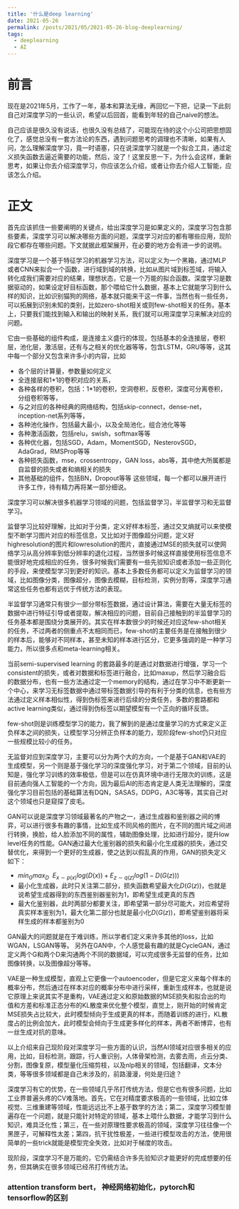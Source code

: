 ```yaml
---
title: '什么是deep learning'
date: 2021-05-26
permalink: /posts/2021/05/2021-05-26-blog-deeplearning/
tags:
  - deeplearning
  - AI
---
```


前言
=====
现在是2021年5月，工作了一年，基本和算法无缘，再回忆一下把，记录一下此刻自己对深度学习的一些认识，希望以后回首，能看到年轻的自己naive的想法。

自己应该是很久没有说话，也很久没有总结了，可能现在待的这个小公司把思想固化了，感觉总没有一套方法论的东西，遇到问题思考的调理也不清晰，如果有人问，怎么理解深度学习，竟一时语塞，只在说深度学习就是一个拟合工具，通过定义损失函数去逼近需要的功能，然后，没了！这里反思一下，为什么会这样，重新思考，如果让你去介绍深度学习，你应该怎么介绍，或者让你去介绍人工智能，应该怎么介绍。

正文
=====
首先应该抓住一些要阐明的关键点，给出深度学习是如果定义的，深度学习包含那些要素，深度学习可以解决哪些方面的问题，深度学习对应的都有哪些应用，现阶段它都存在哪些问题。下文就据此框架展开，在必要的地方会有进一步的说明。

深度学习是一个基于特征学习的机器学习方法，可以定义为一个黑箱，通过MLP或者CNN来拟合一个函数，进行域到域的转换，比如从图片域到标签域，将输入转化成我们需要对应的结果，理想状态，它是一个万能的拟合函数。深度学习是数据驱动的，如果设定好目标函数，那个喂给它什么数据，基本上它就能学习到什么样的知识，比如识别猫狗的网络，基本就只能来干这一件事，当然也有一些任务，可以拓展到识别未知的类别，比如zero-shot相关或则few-shot相关的任务。基本上，只要我们能找到输入和输出的映射关系，我们就可以用深度学习来解决对应的问题。

它由一些基础的组件构成，是连接主义盛行的体现，包括基本的全连接层，卷积层，池化层，激活层，还有与之相关的优化器等等，包含LSTM，GRU等等，这其中每一个部分又包含来许多小的内容，比如
- 各个层的计算量，参数量如何定义
- 全连接层和1\*1的卷积对应的关系，
- 各种各样的卷积，包括：1\*1的卷积，空洞卷积，反卷积，深度可分离卷积，分组卷积等等，
- 与之对应的各种经典的网络结构，包括skip-connect，dense-net，inception-net系列等等，
- 各种池化操作，包括最大最小，以及全局池化，组合池化等等
- 各种激活函数，包括relu，swish，softmax等等
- 各种优化器，包括SGD，Adam，MomentSGD，NesterovSGD，AdaGrad，RMSProp等等
- 各种损失函数，mse，crossentropy，GAN loss，abs等，其中绝大所属都是自监督的损失或者和熵相关的损失
- 其他基础的组件，包括BN，Dropout等等
这些领域，每一个都可以展开进行许多工作，待有精力再将某一部分细说。

深度学习可以解决很多机器学习领域的问题，包括监督学习，半监督学习和无监督学习。

监督学习比较好理解，比如对于分类，定义好样本标签，通过交叉熵就可以来使模型不断学习图片对应的标签信息，又比如对于图像超分问题，定义好highresolution的图片和lowresolution的图片，直接通过MSE的损失就可以使网络学习从高分辨率到低分辨率的退化过程，当然很多时候这样直接使用标签信息不能很好地完成相应的任务，很多时候我们需要有一些先验知识或者添加一些正则化的手段，来使模型学习到更好的知识。基本上多数任务都可以定义为监督学习的领域，比如图像分类，图像超分，图像去模糊，目标检测，实例分割等，深度学习通常这些任务也都有远优于传统方法的表现。

半监督学习通常只有很少一部分带标签数据，通过设计算法，需要在大量无标签的数据中进行特征引导或者提取，解决相应的问题，目前自己接触到的半监督学习的任务基本都是围绕分类展开的。其实在样本数很少的时候还对应这few-shot相关的任务，不过两者的侧重点不太相同而已，few-shot的主要任务是在接触到很少的样本后，能够对不同样本，甚至未知的样本进行区分，它更多强调的是一种学习能力，所以很多点和meta-learning相关。

当前semi-supervised learning 的套路最多的是通过对数据进行增强，学习一个consistent的损失，或者对数据和标签进行融合，比如maxup，然后学习融合后的数据分布，也有一些方法通过定一个memory的结构，通过在学习中不断更新一个中心，来学习无标签数据中通过带标签数据引导的有利于分类的信息，也有些方法通过定义样本相似性，得到伪标签来进行后续的分类任务，多数的套路都和active learning类似，通过得到伪标签以期望模型有一个正向的循环反馈。

few-shot则是训练模型学习的能力，我了解到的是通过度量学习的方式来定义正负样本之间的损失，让模型学习分辨正负样本的能力，现阶段few-shot仍只对应一些规模比较小的任务。

无监督对应到深度学习，主要可以分为两个大的方向，一个是基于GAN和VAE的生成模型，另一个则是基于强化学习的深度强化学习，对于第二个领域，目前的认知是，强化学习训练的效率极低，但是可以在仿真环境中进行无限次的训练，这是目前通向强人工智能的一个方向，因为最后AI的形态肯定是人类无法理解的，深度强化学习目前包括的基础算法有DQN，SASAS，DDPG，A3C等等，其实自己对这个领域也只是窥探了皮毛。

GAN可以说是深度学习领域最著名的产物之一，通过生成器和鉴别器之间的博弈，可以进行很多有趣的事情，比如生成不同风格的图片，在不同的图片域之间进行转换，换脸，给人脸添加不同的属性，辅助图像处理，比如进行超分，提升low level任务的性能。GAN通过最大化鉴别器的损失和最小化生成器的损失，通过交替优化，来得到一个更好的生成器，使之达到以假乱真的作用，GAN的损失定义如下：
- $min_{G}max_{D} ~~ E_{x\sim p(x)}log(D(x)) + E_{z\sim q(z)}log(1-D(G(z)))$
- 最小化生成器，此时只关注第二部分，损失函数希望最大化$D(G(z))$，也就是说希望生成器得到的东西鉴别器鉴别为1，即希望生成更真的东西
- 最大化鉴别器，此时两部分都要关注，即希望第一部分尽可能大，对应希望将真实样本鉴别为1，最大化第二部分也就是最小化$D(G(z))$，即希望鉴别器将采样生成的样本都鉴别为0

GAN最大的问题就是在于难训练，所以学者们定义来许多其他的loss，比如WGAN，LSGAN等等。
另外在GAN中，个人感觉最有趣的就是CycleGAN，通过定义两个G和两个D来沟通两个不同的数据域，可以完成很多无监督的任务，比如图像转换，以及图像超分等等。

VAE是一种生成模型，直观上它更像一个autoencoder，但是它定义来每个样本的概率分布，然后通过在样本对应的概率分布中进行采样，重新生成样本，也就是说它原理上来说其实不是重构，VAE通过定义和原始数据的MSE损失和拟合出的均值和方差和标准正态分布的KL散度来优化整个模型，直觉上，刚开始的时候肯定MSE损失占比较大，此时模型倾向于生成更真的样本，而随着训练的进行，KL散度占的比例会加大，此时模型会倾向于生成更多样化的样本，两者不断博弈，也有一丝生成对抗的意味。

以上介绍来自己现阶段对深度学习一些方面的认识，当然AI领域对应很多相关的应用，比如，目标检测，跟踪，行人重识别，人体骨架检测，去雾去雨，点云分类、分割，图像复原，模型量化压缩剪枝，以及nlp相关的领域，包括翻译，文本分类，等等很多领域都是自己未涉及的，前路漫漫，何处是归途？

深度学习有它的优势，在一些领域几乎吊打传统方法，但是它也有很多问题，比如工业界普遍头疼的CV难落地。首先，它在对精度要求极高的一些领域，比如立体视觉、三维重建等领域，性能远远比不上基于数学的方法；第二，深度学习模型普遍存在一个问题，就是只能针对特定的领域，基本上喂什么数据，才能学习到什么知识，难具泛化性；第三，在一些对原理性要求极高的领域，深度学习往往像一个黑匣子，可解释性太差；第四，抗干扰性极差，一些进行模型攻击的方法，使用很简单的一些trick就能是模型完全失效，比如对于梯度的攻击。

现阶段，深度学习不是万能的，它仍需结合许多先验知识才能更好的完成想要的任务，但其确实在很多领域已经吊打传统方法。


### attention transform bert， 神经网络初始化，pytorch和tensorflow的区别




